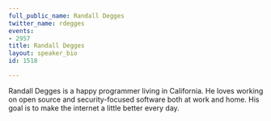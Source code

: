 ```yaml
---
full_public_name: Randall Degges
twitter_name: rdegges
events:
- 2957
title: Randall Degges
layout: speaker_bio
id: 1518

---
```

Randall Degges is a happy programmer living in California. He loves working on open source and security-focused software both at work and home. His goal is to make the internet a little better every day.